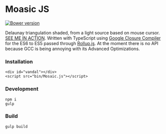 Moasic JS
=========
[![Bower version](https://badge.fury.io/bo/badges.svg)](https://github.com/maraisr/mosaic.js)

Delaunay triangulation shaded, from a light source based on mouse cursor. [SEE ME IN ACTION](http://marais.io). Written with TypeScript using [Google Closure Compiler](https://developers.google.com/closure/compiler/) for the ES6 to ES5 passed through [Rollup.js](http://rollupjs.org/). At the moment there is no API because GCC is being annoying with its Advanced Optimizations.

### Installation
```
<div id="vandal"></div>
<script src="bin/Mosaic.js"></script>
```

### Development
```
npm i
gulp
```

### Build
```
gulp build
```

